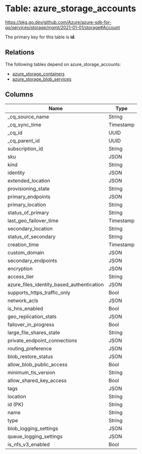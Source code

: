 # Table: azure_storage_accounts

https://pkg.go.dev/github.com/Azure/azure-sdk-for-go/services/storage/mgmt/2021-01-01/storage#Account

The primary key for this table is **id**.

## Relations
The following tables depend on azure_storage_accounts:
  - [azure_storage_containers](azure_storage_containers.md)
  - [azure_storage_blob_services](azure_storage_blob_services.md)

## Columns
| Name          | Type          |
| ------------- | ------------- |
|_cq_source_name|String|
|_cq_sync_time|Timestamp|
|_cq_id|UUID|
|_cq_parent_id|UUID|
|subscription_id|String|
|sku|JSON|
|kind|String|
|identity|JSON|
|extended_location|JSON|
|provisioning_state|String|
|primary_endpoints|JSON|
|primary_location|String|
|status_of_primary|String|
|last_geo_failover_time|Timestamp|
|secondary_location|String|
|status_of_secondary|String|
|creation_time|Timestamp|
|custom_domain|JSON|
|secondary_endpoints|JSON|
|encryption|JSON|
|access_tier|String|
|azure_files_identity_based_authentication|JSON|
|supports_https_traffic_only|Bool|
|network_acls|JSON|
|is_hns_enabled|Bool|
|geo_replication_stats|JSON|
|failover_in_progress|Bool|
|large_file_shares_state|String|
|private_endpoint_connections|JSON|
|routing_preference|JSON|
|blob_restore_status|JSON|
|allow_blob_public_access|Bool|
|minimum_tls_version|String|
|allow_shared_key_access|Bool|
|tags|JSON|
|location|String|
|id (PK)|String|
|name|String|
|type|String|
|blob_logging_settings|JSON|
|queue_logging_settings|JSON|
|is_nfs_v3_enabled|Bool|